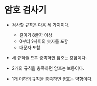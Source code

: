 # 암호 검사기 

- 검사할 규칙은 다음 세 가지이다.
  - 길이가 8글자 이상
  - 0부터 9사이의 숫자를 포함
  - 대문자 포함

- 세 규칙을 모두 충족하면 암호는 강함이다. 
- 2개의 규칙을 충족하면 암호는 보통이다.
- 1개 이하의 규칙을 충족하면 암호는 약함이다.
